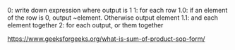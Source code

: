 0: write down expression where output is 1
1: for each row
1.0: if an element of the row is 0, output ~element. Otherwise output element 
1.1: and each element together
2: for each output, or them together

https://www.geeksforgeeks.org/what-is-sum-of-product-sop-form/